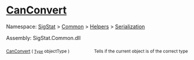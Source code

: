 # [CanConvert](./RectangleFConverter-100664058.md)

Namespace: [SigStat]() > [Common](./../../../README.md) > [Helpers](./../../README.md) > [Serialization](./../README.md)

Assembly: SigStat.Common.dll

<sub>[CanConvert](./RectangleFConverter-100664058.md) ( [`Type`](https://docs.microsoft.com/en-us/dotnet/api/System.Type) objectType )</sub>&nbsp; &nbsp; &nbsp; &nbsp; &nbsp; &nbsp; &nbsp; &nbsp; &nbsp;<sub>Tells if the current object is of the correct type</sub>
